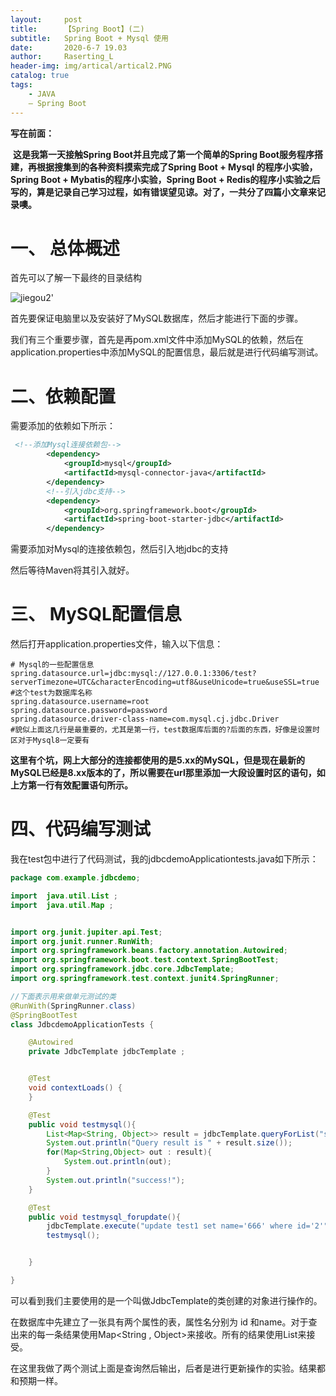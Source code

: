```yaml
---
layout:     post
title:      【Spring Boot】(二)
subtitle:   Spring Boot + Mysql 使用
date:       2020-6-7 19.03
author:     Raserting_L
header-img: img/artical/artical2.PNG
catalog: true
tags:
    - JAVA
    — Spring Boot
---
```


**写在前面：**

​	**这是我第一天接触Spring Boot并且完成了第一个简单的Spring Boot服务程序搭建，再根据搜集到的各种资料摸索完成了Spring Boot + Mysql 的程序小实验，Spring Boot + Mybatis的程序小实验，Spring Boot + Redis的程序小实验之后写的，算是记录自己学习过程，如有错误望见谅。对了，一共分了四篇小文章来记录噢。**



# 一、 总体概述

首先可以了解一下最终的目录结构

![jiegou2'](/imgs_in_articals/jiegou2'.PNG)

首先要保证电脑里以及安装好了MySQL数据库，然后才能进行下面的步骤。

我们有三个重要步骤，首先是再pom.xml文件中添加MySQL的依赖，然后在application.properties中添加MySQL的配置信息，最后就是进行代码编写测试。

# 二、依赖配置

需要添加的依赖如下所示：

```xml
 <!--添加Mysql连接依赖包-->
        <dependency>
            <groupId>mysql</groupId>
            <artifactId>mysql-connector-java</artifactId>
        </dependency>
        <!--引入jdbc支持-->
        <dependency>
            <groupId>org.springframework.boot</groupId>
            <artifactId>spring-boot-starter-jdbc</artifactId>
        </dependency>
```

需要添加对Mysql的连接依赖包，然后引入地jdbc的支持

然后等待Maven将其引入就好。

# 三、 MySQL配置信息

然后打开application.properties文件，输入以下信息：

```properties
# Mysql的一些配置信息
spring.datasource.url=jdbc:mysql://127.0.0.1:3306/test?serverTimezone=UTC&characterEncoding=utf8&useUnicode=true&useSSL=true  #这个test为数据库名称
spring.datasource.username=root
spring.datasource.password=password
spring.datasource.driver-class-name=com.mysql.cj.jdbc.Driver
#貌似上面这几行是最重要的，尤其是第一行，test数据库后面的?后面的东西，好像是设置时区对于Mysql8一定要有
```

**这里有个坑，网上大部分的连接都使用的是5.xx的MySQL，但是现在最新的MySQL已经是8.xx版本的了，所以需要在url那里添加一大段设置时区的语句，如上方第一行有效配置语句所示。**

# 四、代码编写测试

我在test包中进行了代码测试，我的jdbcdemoApplicationtests.java如下所示：

```java
package com.example.jdbcdemo;

import  java.util.List ;
import  java.util.Map ;


import org.junit.jupiter.api.Test;
import org.junit.runner.RunWith;
import org.springframework.beans.factory.annotation.Autowired;
import org.springframework.boot.test.context.SpringBootTest;
import org.springframework.jdbc.core.JdbcTemplate;
import org.springframework.test.context.junit4.SpringRunner;

//下面表示用来做单元测试的类
@RunWith(SpringRunner.class)
@SpringBootTest
class JdbcdemoApplicationTests {

    @Autowired
    private JdbcTemplate jdbcTemplate ;


    @Test
    void contextLoads() {
    }

    @Test
    public void testmysql(){
        List<Map<String, Object>> result = jdbcTemplate.queryForList("select  * from test1") ;
        System.out.println("Query result is " + result.size());
        for(Map<String,Object> out : result){
            System.out.println(out);
        }
        System.out.println("success!");
    }

    @Test
    public void testmysql_forupdate(){
        jdbcTemplate.execute("update test1 set name='666' where id='2'");
        testmysql();


    }

}

```

可以看到我们主要使用的是一个叫做JdbcTemplate的类创建的对象进行操作的。

在数据库中先建立了一张具有两个属性的表，属性名分别为 id 和name。对于查出来的每一条结果使用Map<String , Object>来接收。所有的结果使用List来接受。

在这里我做了两个测试上面是查询然后输出，后者是进行更新操作的实验。结果都和预期一样。